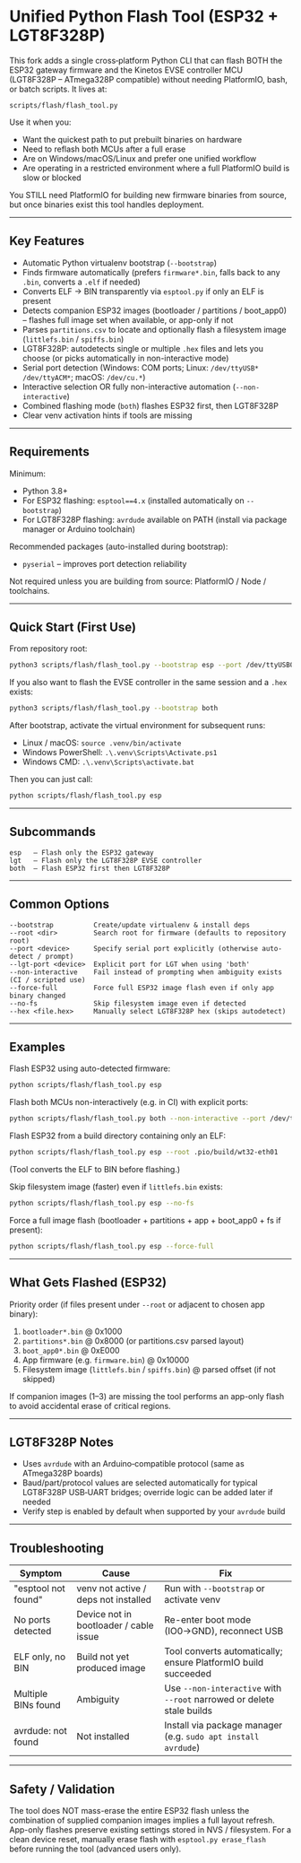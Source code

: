 # Unified Python Flash Tool (ESP32 + LGT8F328P)

This fork adds a single cross‑platform Python CLI that can flash BOTH the ESP32 gateway firmware and the Kinetos EVSE controller MCU (LGT8F328P – ATmega328P compatible) without needing PlatformIO, bash, or batch scripts. It lives at:

`scripts/flash/flash_tool.py`

Use it when you:
* Want the quickest path to put prebuilt binaries on hardware
* Need to reflash both MCUs after a full erase
* Are on Windows/macOS/Linux and prefer one unified workflow
* Are operating in a restricted environment where a full PlatformIO build is slow or blocked

You STILL need PlatformIO for building new firmware binaries from source, but once binaries exist this tool handles deployment.

---
## Key Features
* Automatic Python virtualenv bootstrap (`--bootstrap`)
* Finds firmware automatically (prefers `firmware*.bin`, falls back to any `.bin`, converts a `.elf` if needed)
* Converts ELF → BIN transparently via `esptool.py` if only an ELF is present
* Detects companion ESP32 images (bootloader / partitions / boot_app0) – flashes full image set when available, or app-only if not
* Parses `partitions.csv` to locate and optionally flash a filesystem image (`littlefs.bin` / `spiffs.bin`)
* LGT8F328P: autodetects single or multiple `.hex` files and lets you choose (or picks automatically in non-interactive mode)
* Serial port detection (Windows: COM ports; Linux: `/dev/ttyUSB*` `/dev/ttyACM*`; macOS: `/dev/cu.*`)
* Interactive selection OR fully non-interactive automation (`--non-interactive`)
* Combined flashing mode (`both`) flashes ESP32 first, then LGT8F328P
* Clear venv activation hints if tools are missing

---
## Requirements
Minimum:
* Python 3.8+
* For ESP32 flashing: `esptool==4.x` (installed automatically on `--bootstrap`)
* For LGT8F328P flashing: `avrdude` available on PATH (install via package manager or Arduino toolchain)

Recommended packages (auto-installed during bootstrap):
* `pyserial` – improves port detection reliability

Not required unless you are building from source: PlatformIO / Node / toolchains.

---
## Quick Start (First Use)
From repository root:

```bash
python3 scripts/flash/flash_tool.py --bootstrap esp --port /dev/ttyUSB0
```

If you also want to flash the EVSE controller in the same session and a `.hex` exists:

```bash
python3 scripts/flash/flash_tool.py --bootstrap both
```

After bootstrap, activate the virtual environment for subsequent runs:
* Linux / macOS: `source .venv/bin/activate`
* Windows PowerShell: `.\.venv\Scripts\Activate.ps1`
* Windows CMD: `.\.venv\Scripts\activate.bat`

Then you can just call:
```bash
python scripts/flash/flash_tool.py esp
```

---
## Subcommands
```
esp   – Flash only the ESP32 gateway
lgt   – Flash only the LGT8F328P EVSE controller
both  – Flash ESP32 first then LGT8F328P
```

---
## Common Options
```
--bootstrap          Create/update virtualenv & install deps
--root <dir>         Search root for firmware (defaults to repository root)
--port <device>      Specify serial port explicitly (otherwise auto-detect / prompt)
--lgt-port <device>  Explicit port for LGT when using 'both'
--non-interactive    Fail instead of prompting when ambiguity exists (CI / scripted use)
--force-full         Force full ESP32 image flash even if only app binary changed
--no-fs              Skip filesystem image even if detected
--hex <file.hex>     Manually select LGT8F328P hex (skips autodetect)
```

---
## Examples
Flash ESP32 using auto-detected firmware:
```bash
python scripts/flash/flash_tool.py esp
```

Flash both MCUs non-interactively (e.g. in CI) with explicit ports:
```bash
python scripts/flash/flash_tool.py both --non-interactive --port /dev/ttyUSB0 --lgt-port /dev/ttyUSB1
```

Flash ESP32 from a build directory containing only an ELF:
```bash
python scripts/flash/flash_tool.py esp --root .pio/build/wt32-eth01
```
(Tool converts the ELF to BIN before flashing.)

Skip filesystem image (faster) even if `littlefs.bin` exists:
```bash
python scripts/flash/flash_tool.py esp --no-fs
```

Force a full image flash (bootloader + partitions + app + boot_app0 + fs if present):
```bash
python scripts/flash/flash_tool.py esp --force-full
```

---
## What Gets Flashed (ESP32)
Priority order (if files present under `--root` or adjacent to chosen app binary):
1. `bootloader*.bin` @ 0x1000
2. `partitions*.bin` @ 0x8000 (or partitions.csv parsed layout)
3. `boot_app0*.bin` @ 0xE000
4. App firmware (e.g. `firmware.bin`) @ 0x10000
5. Filesystem image (`littlefs.bin` / `spiffs.bin`) @ parsed offset (if not skipped)

If companion images (1–3) are missing the tool performs an app-only flash to avoid accidental erase of critical regions.

---
## LGT8F328P Notes
* Uses `avrdude` with an Arduino‑compatible protocol (same as ATmega328P boards)
* Baud/part/protocol values are selected automatically for typical LGT8F328P USB‑UART bridges; override logic can be added later if needed
* Verify step is enabled by default when supported by your `avrdude` build

---
## Troubleshooting
| Symptom | Cause | Fix |
|---------|-------|-----|
| "esptool not found" | venv not active / deps not installed | Run with `--bootstrap` or activate venv |
| No ports detected | Device not in bootloader / cable issue | Re-enter boot mode (IO0→GND), reconnect USB |
| ELF only, no BIN | Build not yet produced image | Tool converts automatically; ensure PlatformIO build succeeded |
| Multiple BINs found | Ambiguity | Use `--non-interactive` with `--root` narrowed or delete stale builds |
| avrdude: not found | Not installed | Install via package manager (e.g. `sudo apt install avrdude`) |


---
## Safety / Validation
The tool does NOT mass-erase the entire ESP32 flash unless the combination of supplied companion images implies a full layout refresh. App-only flashes preserve existing settings stored in NVS / filesystem. For a clean device reset, manually erase flash with `esptool.py erase_flash` before running the tool (advanced users only).
